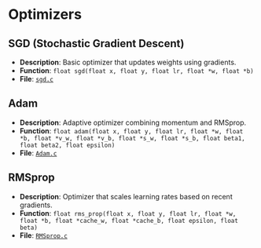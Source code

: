 # Optimizers

## SGD (Stochastic Gradient Descent)
- **Description**: Basic optimizer that updates weights using gradients.
- **Function**: `float sgd(float x, float y, float lr, float *w, float *b)`
- **File**: [`sgd.c`](https://github.com/jaywyawhare/C-ML/tree/master/src/Optimizers/sgd.c)

## Adam
- **Description**: Adaptive optimizer combining momentum and RMSprop.
- **Function**: `float adam(float x, float y, float lr, float *w, float *b, float *v_w, float *v_b, float *s_w, float *s_b, float beta1, float beta2, float epsilon)`
- **File**: [`Adam.c`](https://github.com/jaywyawhare/C-ML/tree/master/src/Optimizers/adam.c)

## RMSprop
- **Description**: Optimizer that scales learning rates based on recent gradients.
- **Function**: `float rms_prop(float x, float y, float lr, float *w, float *b, float *cache_w, float *cache_b, float epsilon, float beta)`
- **File**: [`RMSprop.c`](https://github.com/jaywyawhare/C-ML/tree/master/src/Optimizers/rmsprop.c)

